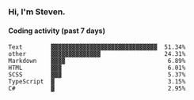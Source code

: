 ### Hi, I'm Steven.

#### Coding activity (past 7 days)
```
Text        ▓▓▓▓▓▓▓▓▓▓▓▓▓▓▓▓▓▓▓▓▓▓▓▓▓▓▓▓▓▓  51.34%
other       ▓▓▓▓▓▓▓▓▓▓▓▓▓▓                  24.31%
Markdown    ▓▓▓▓                             6.89%
HTML        ▓▓▓                              6.01%
SCSS        ▓▓▓                              5.37%
TypeScript  ▓                                3.15%
C#          ▓                                2.95%
```
